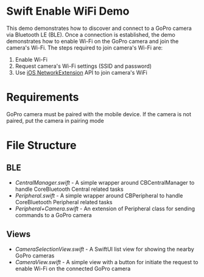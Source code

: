# Swift Enable WiFi Demo

This demo demonstrates how to discover and connect to a GoPro camera via Bluetooth LE (BLE). Once a connection is
established, the demo demonstrates how to enable Wi-Fi on the GoPro camera and join the camera's Wi-Fi. The steps
required to join camera's Wi-Fi are:

1. Enable Wi-Fi
2. Request camera's Wi-Fi settings (SSID and password)
3. Use [iOS NetworkExtension](https://developer.apple.com/documentation/networkextension/nehotspotconfigurationmanager) API to join camera's WiFi

# Requirements

GoPro camera must be paired with the mobile device. If the camera is not paired, put the camera in pairing mode

# File Structure

## BLE

-   _CentralManager.swift_ - A simple wrapper around CBCentralManager to handle CoreBluetooth Central related tasks
-   _Peripheral.swift_ - A simple wrapper around CBPeripheral to handle CoreBluetooth Peripheral related tasks
-   _Peripheral+Camera.swift_ - An extension of Peripheral class for sending commands to a GoPro camera

## Views

-   _CameraSelectionView.swift_ - A SwiftUI list view for showing the nearby GoPro cameras
-   _CameraView.swift_ - A simple view with a button for initiate the request to enable Wi-Fi on the connected GoPro camera
